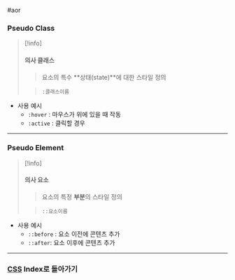 #aor 
### Pseudo Class
>[!info]
>#### 의사 클래스
>
>>요소의 특수 **상태(state)**에 대한 스타일 정의  
>
>> `:클래스이름`

- 사용 예시
	- `:hover` : 마우스가 위에 있을 때 작동  
	- `:active` : 클릭할 경우  
---
### Pseudo Element
>[!info]
>#### 의사 요소
>
>>요소의 특정 **부분**의 스타일 정의  
>
>>`::요소이름`

- 사용 예시
	- `::before` : 요소 이전에 콘텐츠 추가  
	- `::after`: 요소 이후에 콘텐츠 추가
---
### [CSS](../../Dev-Index/CSS.md) Index로 돌아가기